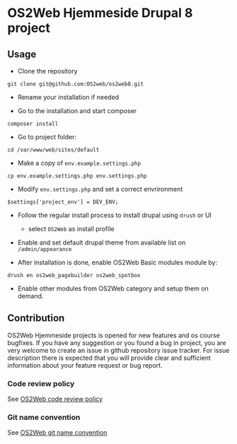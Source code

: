 # OS2Web Hjemmeside Drupal 8 project

## Usage

* Clone the repository

```
git clone git@github.com:OS2web/os2web8.git
```
* Rename your installation if needed

* Go to the installation and start composer

```
composer install
```
* Go to project folder:
```
cd /var/www/web/sites/default
```
* Make a copy of ```env.example.settings.php```
```
cp env.example.settings.php env.settings.php
```
* Modify ```env.settings.php``` and set a correct envrironment
```
$settings['project_env'] = DEV_ENV;
```
* Follow the regular install process to install drupal using `drush` or UI 
  * select ```OS2Web``` as install profile
* Enable and set default drupal theme from available list on `/admin/appearance`

* After installation is done, enable OS2Web Basic modules module by:

```
drush en os2web_pagebuilder os2web_spotbox
```

* Enable other modules from OS2Web category and setup them on demand.

## Contribution

OS2Web Hjemmeside projects is opened for new features and os course bugfixes.
If you have any suggestion or you found a bug in project, you are very welcome
to create an issue in github repository issue tracker.
For issue description there is expected that you will provide clear and
sufficient information about your feature request or bug report.

### Code review policy
See [OS2Web code review policy](https://github.com/OS2Web/docs#code-review)

### Git name convention
See [OS2Web git name convention](https://github.com/OS2Web/docs#git-guideline)

